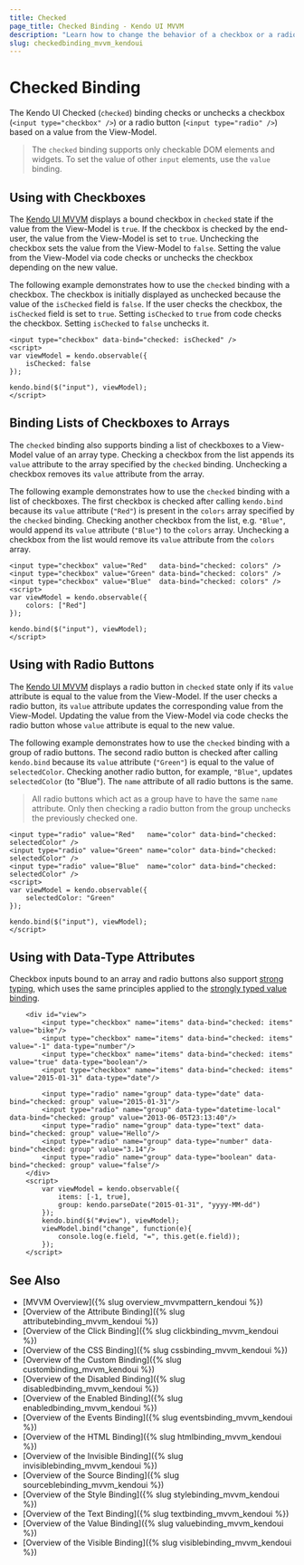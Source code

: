 ```yaml
---
title: Checked
page_title: Checked Binding - Kendo UI MVVM
description: "Learn how to change the behavior of a checkbox or a radio button based on the value from the View-Model in Kendo UI MVVM."
slug: checkedbinding_mvvm_kendoui
---
```


# Checked Binding

The Kendo UI Checked (`checked`) binding checks or unchecks a checkbox (`<input type="checkbox" />`) or a radio button (`<input type="radio" />`) based on a value from the View-Model.

> The `checked` binding supports only checkable DOM elements and widgets. To set the value of other `input` elements, use the `value` binding.

## Using with Checkboxes

The [Kendo UI MVVM](https://demos.telerik.com/kendo-ui/mvvm/index) displays a bound checkbox in `checked` state if the value from the View-Model is `true`. If the checkbox is checked by the end-user, the value from the View-Model is set to `true`. Unchecking the checkbox sets the value from the View-Model to `false`. Setting the value from the View-Model via code checks or unchecks the checkbox depending on the new value.

The following example demonstrates how to use the `checked` binding with a checkbox. The checkbox is initially displayed as unchecked because the value of the `isChecked` field is `false`. If the user checks the checkbox, the `isChecked` field is set to `true`. Setting `isChecked` to `true` from code checks the checkbox. Setting `isChecked` to `false` unchecks it.

    <input type="checkbox" data-bind="checked: isChecked" />
    <script>
    var viewModel = kendo.observable({
        isChecked: false
    });

    kendo.bind($("input"), viewModel);
    </script>

## Binding Lists of Checkboxes to Arrays

The `checked` binding also supports binding a list of checkboxes to a View-Model value of an array type. Checking a checkbox from the list appends its `value` attribute to the array specified by the `checked` binding. Unchecking a checkbox removes its `value` attribute from the array.

The following example demonstrates how to use the `checked` binding with a list of checkboxes. The first checkbox is checked after calling `kendo.bind` because its `value` attribute (`"Red"`) is present in the `colors` array specified by the `checked` binding. Checking another checkbox from the list, e.g. `"Blue"`, would append its `value` attribute (`"Blue"`) to the `colors` array. Unchecking a checkbox from the list would remove its `value` attribute from the `colors` array.

    <input type="checkbox" value="Red"   data-bind="checked: colors" />
    <input type="checkbox" value="Green" data-bind="checked: colors" />
    <input type="checkbox" value="Blue"  data-bind="checked: colors" />
    <script>
    var viewModel = kendo.observable({
        colors: ["Red"]
    });

    kendo.bind($("input"), viewModel);
    </script>

## Using with Radio Buttons

The [Kendo UI MVVM](https://demos.telerik.com/kendo-ui/mvvm/index) displays a radio button in `checked` state only if its `value` attribute is equal to the value from the View-Model. If the user checks a radio button, its `value` attribute updates the corresponding value from the View-Model. Updating the value from the View-Model via code checks the radio button whose `value` attribute is equal to the new value.

The following example demonstrates how to use the `checked` binding with a group of radio buttons. The second radio button is checked after calling `kendo.bind` because its `value` attribute (`"Green"`) is equal to the value of `selectedColor`. Checking another radio button, for example, `"Blue"`, updates `selectedColor` (to "Blue"). The `name` attribute of all radio buttons is the same.

> All radio buttons which act as a group have to have the same `name` attribute. Only then checking a radio button from the group unchecks the previously checked one.

    <input type="radio" value="Red"   name="color" data-bind="checked: selectedColor" />
    <input type="radio" value="Green" name="color" data-bind="checked: selectedColor" />
    <input type="radio" value="Blue"  name="color" data-bind="checked: selectedColor" />
    <script>
    var viewModel = kendo.observable({
        selectedColor: "Green"
    });

    kendo.bind($("input"), viewModel);
    </script>

## Using with Data-Type Attributes

Checkbox inputs bound to an array and radio buttons also support [strong typing](https://demos.telerik.com/kendo-ui/mvvm/types), which uses the same principles applied to the [strongly typed value binding](slug://valuebinding_mvvm_kendoui#strongly-typed-value-binding).

```dojo
    <div id="view">
        <input type="checkbox" name="items" data-bind="checked: items" value="bike"/>
        <input type="checkbox" name="items" data-bind="checked: items" value="-1" data-type="number"/>
        <input type="checkbox" name="items" data-bind="checked: items" value="true" data-type="boolean"/>
        <input type="checkbox" name="items" data-bind="checked: items" value="2015-01-31" data-type="date"/>

        <input type="radio" name="group" data-type="date" data-bind="checked: group" value="2015-01-31"/>
        <input type="radio" name="group" data-type="datetime-local" data-bind="checked: group" value="2013-06-05T23:13:40"/>
        <input type="radio" name="group" data-type="text" data-bind="checked: group" value="Hello"/>
        <input type="radio" name="group" data-type="number" data-bind="checked: group" value="3.14"/>
        <input type="radio" name="group" data-type="boolean" data-bind="checked: group" value="false"/>
    </div>
    <script>
        var viewModel = kendo.observable({
            items: [-1, true],
            group: kendo.parseDate("2015-01-31", "yyyy-MM-dd")
        });
        kendo.bind($("#view"), viewModel);
        viewModel.bind("change", function(e){
            console.log(e.field, "=", this.get(e.field));
        });
    </script>
```

## See Also

* [MVVM Overview]({% slug overview_mvvmpattern_kendoui %})
* [Overview of the Attribute Binding]({% slug attributebinding_mvvm_kendoui %})
* [Overview of the Click Binding]({% slug clickbinding_mvvm_kendoui %})
* [Overview of the CSS Binding]({% slug cssbinding_mvvm_kendoui %})
* [Overview of the Custom Binding]({% slug custombinding_mvvm_kendoui %})
* [Overview of the Disabled Binding]({% slug disabledbinding_mvvm_kendoui %})
* [Overview of the Enabled Binding]({% slug enabledbinding_mvvm_kendoui %})
* [Overview of the Events Binding]({% slug eventsbinding_mvvm_kendoui %})
* [Overview of the HTML Binding]({% slug htmlbinding_mvvm_kendoui %})
* [Overview of the Invisible Binding]({% slug invisiblebinding_mvvm_kendoui %})
* [Overview of the Source Binding]({% slug sourceblebinding_mvvm_kendoui %})
* [Overview of the Style Binding]({% slug stylebinding_mvvm_kendoui %})
* [Overview of the Text Binding]({% slug textbinding_mvvm_kendoui %})
* [Overview of the Value Binding]({% slug valuebinding_mvvm_kendoui %})
* [Overview of the Visible Binding]({% slug visiblebinding_mvvm_kendoui %})
